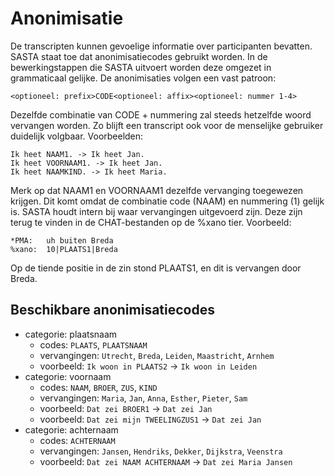 # Anonimisatie
De transcripten kunnen gevoelige informatie over participanten bevatten. SASTA staat toe dat anonimisatiecodes gebruikt worden. In de bewerkingstappen die SASTA uitvoert worden deze omgezet in grammaticaal gelijke. De anonimisaties volgen een vast patroon:
```
<optioneel: prefix>CODE<optioneel: affix><optioneel: nummer 1-4>
```
Dezelfde combinatie van CODE + nummering zal steeds hetzelfde woord vervangen worden. Zo blijft een transcript ook voor de menselijke gebruiker duidelijk volgbaar. Voorbeelden:

```
Ik heet NAAM1. -> Ik heet Jan.
Ik heet VOORNAAM1. -> Ik heet Jan.
Ik heet NAAMKIND. -> Ik heet Maria.
```
Merk op dat NAAM1 en VOORNAAM1 dezelfde vervanging toegewezen krijgen. Dit komt omdat de combinatie code (NAAM) en nummering (1) gelijk is. SASTA houdt intern bij waar vervangingen uitgevoerd zijn. Deze zijn terug te vinden in de CHAT-bestanden op de %xano tier. Voorbeeld:
```
*PMA:	uh buiten Breda
%xano:	10|PLAATS1|Breda
```
Op de tiende positie in de zin stond PLAATS1, en dit is vervangen door Breda.

## Beschikbare anonimisatiecodes
- categorie: plaatsnaam
    - codes: `PLAATS`, `PLAATSNAAM`
    - vervangingen: `Utrecht`, `Breda`, `Leiden`, `Maastricht`, `Arnhem`
    - voorbeeld: `Ik woon in PLAATS2` -> `Ik woon in Leiden`
- categorie: voornaam
    - codes: `NAAM`, `BROER`, `ZUS`, `KIND`
    - vervangingen: `Maria`, `Jan`, `Anna`, `Esther`, `Pieter`, `Sam`
    - voorbeeld: `Dat zei BROER1` -> `Dat zei Jan`
    - voorbeeld: `Dat zei mijn TWEELINGZUS1` ->  `Dat zei Jan`
- categorie: achternaam
    - codes: `ACHTERNAAM`
    - vervangingen: `Jansen`, `Hendriks`, `Dekker`, `Dijkstra`, `Veenstra`
    - voorbeeld: `Dat zei NAAM ACHTERNAAM` -> `Dat zei Maria Jansen`
